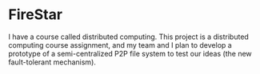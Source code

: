 # FireStar
I have a course called distributed computing. This project is a distributed computing course assignment, and my team and I plan to develop a prototype of a semi-centralized P2P file system to test our ideas (the new fault-tolerant mechanism).
